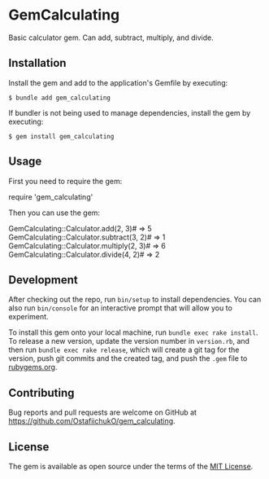 # GemCalculating

Basic calculator gem. Can add, subtract, multiply, and divide.

## Installation

Install the gem and add to the application's Gemfile by executing:

    $ bundle add gem_calculating

If bundler is not being used to manage dependencies, install the gem by executing:

    $ gem install gem_calculating

## Usage

First you need to require the gem:

require 'gem_calculating'

Then you can use the gem:

GemCalculating::Calculator.add(2, 3)# => 5
GemCalculating::Calculator.subtract(3, 2)# => 1
GemCalculating::Calculator.multiply(2, 3)# => 6
GemCalculating::Calculator.divide(4, 2)# => 2

## Development

After checking out the repo, run `bin/setup` to install dependencies. You can also run `bin/console` for an interactive prompt that will allow you to experiment.

To install this gem onto your local machine, run `bundle exec rake install`. To release a new version, update the version number in `version.rb`, and then run `bundle exec rake release`, which will create a git tag for the version, push git commits and the created tag, and push the `.gem` file to [rubygems.org](https://rubygems.org).

## Contributing

Bug reports and pull requests are welcome on GitHub at https://github.com/OstafiichukO/gem_calculating.

## License

The gem is available as open source under the terms of the [MIT License](https://opensource.org/licenses/MIT).
